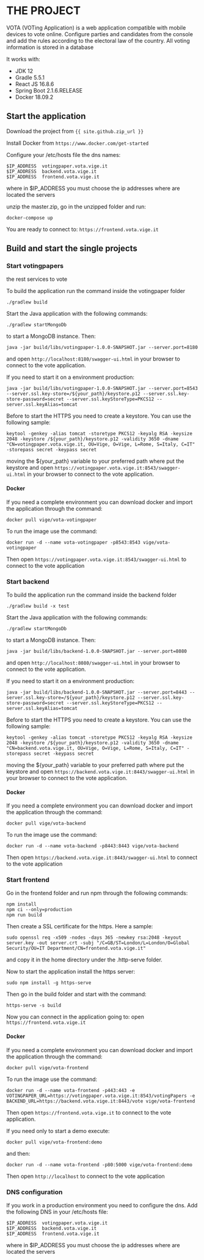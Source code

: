 # THE PROJECT

VOTA (VOTing Application) is a web application compatible with mobile devices to vote online. Configure parties and candidates from the console and add the rules according to the electoral law of the country. All voting information is stored in a database

It works with:

- JDK 12
- Gradle 5.5.1
- React JS 16.8.6
- Spring Boot 2.1.6.RELEASE
- Docker 18.09.2

## Start the application

Download the project from `{{ site.github.zip_url }}`

Install Docker from `https://www.docker.com/get-started`

Configure your /etc/hosts file the dns names:
```
$IP_ADDRESS  votingpaper.vota.vige.it
$IP_ADDRESS  backend.vota.vige.it
$IP_ADDRESS  frontend.vota.vige.it
```
where in $IP_ADDRESS you must choose the ip addresses where are located the servers

unzip the master.zip, go in the unzipped folder and run:
```
docker-compose up
```
You are ready to connect to: `https://frontend.vota.vige.it`

## Build and start the single projects

### Start votingpapers

the rest services to vote

To build the application run the command inside the votingpaper folder
```
./gradlew build
```
Start the Java application with the following commands:
```
./gradlew startMongoDb
```
to start a MongoDB instance. Then:
```
java -jar build/libs/votingpaper-1.0.0-SNAPSHOT.jar --server.port=8180
```
and open `http://localhost:8180/swagger-ui.html` in your browser to connect to the vote application.

If you need to start it on a environment production:
```
java -jar build/libs/votingpaper-1.0.0-SNAPSHOT.jar --server.port=8543 --server.ssl.key-store=/${your_path}/keystore.p12 --server.ssl.key-store-password=secret --server.ssl.keyStoreType=PKCS12 --server.ssl.keyAlias=tomcat
```
Before to start the HTTPS you need to create a keystore. You can use the following sample:
```
keytool -genkey -alias tomcat -storetype PKCS12 -keyalg RSA -keysize 2048 -keystore /${your_path}/keystore.p12 -validity 3650 -dname "CN=votingpaper.vota.vige.it, OU=Vige, O=Vige, L=Rome, S=Italy, C=IT" -storepass secret -keypass secret
```
moving the ${your_path} variable to your preferred path where put the keystore and open `https://votingpaper.vota.vige.it:8543/swagger-ui.html` in your browser to connect to the vote application.

#### Docker

If you need a complete environment you can download docker and import the application through the command:
```
docker pull vige/vota-votingpaper
```
To run the image use the command:
```
docker run -d --name vota-votingpaper -p8543:8543 vige/vota-votingpaper
```
Then open `https://votingpaper.vota.vige.it:8543/swagger-ui.html` to connect to the vote application

### Start backend

To build the application run the command inside the backend folder
```
./gradlew build -x test
```
Start the Java application with the following commands:
```
./gradlew startMongoDb
```
to start a MongoDB instance. Then:
```
java -jar build/libs/backend-1.0.0-SNAPSHOT.jar --server.port=8080
```
and open `http://localhost:8080/swagger-ui.html` in your browser to connect to the vote application.

If you need to start it on a environment production:
```
java -jar build/libs/backend-1.0.0-SNAPSHOT.jar --server.port=8443 --server.ssl.key-store=/${your_path}/keystore.p12 --server.ssl.key-store-password=secret --server.ssl.keyStoreType=PKCS12 --server.ssl.keyAlias=tomcat
```
Before to start the HTTPS you need to create a keystore. You can use the following sample:
```
keytool -genkey -alias tomcat -storetype PKCS12 -keyalg RSA -keysize 2048 -keystore /${your_path}/keystore.p12 -validity 3650 -dname "CN=backend.vota.vige.it, OU=Vige, O=Vige, L=Rome, S=Italy, C=IT" -storepass secret -keypass secret
```
moving the ${your_path} variable to your preferred path where put the keystore and open `https://backend.vota.vige.it:8443/swagger-ui.html` in your browser to connect to the vote application.

#### Docker

If you need a complete environment you can download docker and import the application through the command:
```
docker pull vige/vota-backend
```
To run the image use the command:
```
docker run -d --name vota-backend -p8443:8443 vige/vota-backend
```
Then open `https://backend.vota.vige.it:8443/swagger-ui.html` to connect to the vote application

### Start frontend

Go in the frontend folder and run npm through the following commands:
```
npm install
npm ci --only=production
npm run build
```
Then create a SSL certificate for the https. Here a sample:
```
sudo openssl req -x509 -nodes -days 365 -newkey rsa:2048 -keyout server.key -out server.crt -subj "/C=GB/ST=London/L=London/O=Global Security/OU=IT Department/CN=frontend.vota.vige.it"
```
and copy it in the home directory under the .http-serve folder.

Now to start the application install the https server:
```
sudo npm install -g https-serve
```
Then go in the build folder and start with the command:
```
https-serve -s build
```
Now you can connect in the application going to: open `https://frontend.vota.vige.it`

#### Docker

If you need a complete environment you can download docker and import the application through the command:
```
docker pull vige/vota-frontend
```
To run the image use the command:
```
docker run -d --name vota-frontend -p443:443 -e VOTINGPAPER_URL=https://votingpaper.vota.vige.it:8543/votingPapers -e BACKEND_URL=https://backend.vota.vige.it:8443/vote vige/vota-frontend
```
Then open `https://frontend.vota.vige.it` to connect to the vote application.

If you need only to start a demo execute:
```
docker pull vige/vota-frontend:demo
```
and then:
```
docker run -d --name vota-frontend -p80:5000 vige/vota-frontend:demo
```
Then open `http://localhost` to connect to the vote application

### DNS configuration

If you work in a production environment you need to configure the dns.
Add the following DNS in your /etc/hosts file:
```
$IP_ADDRESS  votingpaper.vota.vige.it
$IP_ADDRESS  backend.vota.vige.it
$IP_ADDRESS  frontend.vota.vige.it
```

where in $IP_ADDRESS you must choose the ip addresses where are located the servers